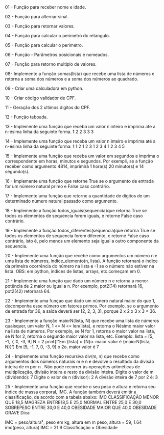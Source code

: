 01 - Função para receber nome e idade. 

02 - Função para alternar sinal. 

03 - Função para retornar valores.

04 - Função para calcular o perimetro do retangulo. 

05 - Função para calcular o perimetro.

06 - Função - Parâmetros posicionais e nomeados.

07 - Função para retorno multiplo de valores. 

08- Implemente a função somas(lista) que recebe uma lista de números e retorna 
a soma dos números e a soma dos números ao quadrado.

09 - Criar uma calculadora em python.

10 - Criar código validador de CPF.

11 - Geração dos 2 ultimos digitos do CPF.

12 - Função taboada.

13 - Implemente uma função que receba um valor n inteiro e imprima ate a n-ésima linha da seguinte forma.
  1 
  2 2 
  3 3 3

14 - Implemente uma função que receba um valor n inteiro e imprima até a n-ésima linha da seguinte forma:
 1 
 1 2 
 1 2 3 
 1 2 3 4 
 1 2 3 4 5 

15 - Implemente uma função que receba um valor em segundos e imprima o correspondente em horas, 
minutos e segundos. Por exempli, se a função receber como argumento 4814, imprimirá
 1 hora(s) 20 minuto(s) e 14 segundo(s).

16 - Implemente uma função que retorne True se o argumento de entrada for um número natural primo e False caso contrário. 

17 - Implemente uma função que retorne a quantidade de dígitos de um determinado número natural passado como argumento.

18 - Implemente a função todos_iguais(sequencia)que retorna True se todos os elementos de sequencia forem iguais, e retorne False caso contrário. 

19 - Implemente a função todos_diferentes(sequencia)que retorna True se todos os elementos de sequencia forem diferente,
e retorne False caso contrário, isto é, pelo menos um elemento seja igual a outro componente da sequencia. 

20 - Implemente uma função que recebe como argumentos um número n e uma lista de números, indice_elemento(n, lista). 
A função retornará o índice da primeira ocorrência do número na lista e -1 se o número não estiver na lista. OBS: em python, índices de listas, arrays, etc.começam em 0.

21 - Implemente uma função que dado um número n e retorna a menor potência de 2 maior ou igual a n. 
Por exemplo, pot2(14) retornará 16, pot2(42) retornará 64.

22 -  Implemente uma funçao que dado um número natural maior do que 1, decomponha esse número em fatores primos. Por exemplo, 
se o argumento de entrada for 36, a saída deverá ser [2, 2, 3, 3], porque 2 x 2 x 3 x 3 = 36.

23 - Implemente a função maiorN(lista, N) que recebe uma lista de números quaisquer, um valor N, 1 <= N <= len(lista),
e retorna o Nésimo maior valor na lista de números. Por exemplo, se N for 1, retorna o maior valor na lista, se N for 2, retorna o segundo maior valor na lista, etc. Exemplo:
 lista = [5, -1, 7, 0, -3, 9] 
 N = 2 
 print{f'Em {lista} o {N}o. maior valor é {maiorN{lista, N)}')
 Em [5, -1, 7, 0, -3, 9] o 2o. maior valor é 7

24 - Implemente uma função recursiva div(m, n) que recebe como argumentos dois números naturais m e n e devolve o resultado da divisão inteira de m por n . Não pode recorrer às operações aritméticas de multiplicação, divisão inteira e resto da divisão inteira.
 Digite o valor de m (dividendo): 7 
 Digite o valor de n (divisor): 2 
 A divisão inteira de 7 por 2 é: 3

25 - Implemente uma função que recebe o seu peso e altura e retorna seu índice de massa corporal, IMC. A função também deverá emitir a classificação, de acordo com a tabela abaixo:
     IMC           CLASSIFICAÇÃO 
 MENOR QUE 18,5         MAGREZA 
 ENTRE18,5 E 25,0       NORMAL 
 ENTRE 25,0 E 30,0      SOBREPESO 
 ENTRE 30,0 E 40,0      OBESIDADE
 MAIOR QUE 40,0         OBESIDADE GRAVE
 Dica

 IMC = peso/altura², peso em kg, altura em m
 peso, altura = 59, 1.64 
 imc(peso, altura) 
 IMC = 21.9 
 Classificação = Obesidade
 
